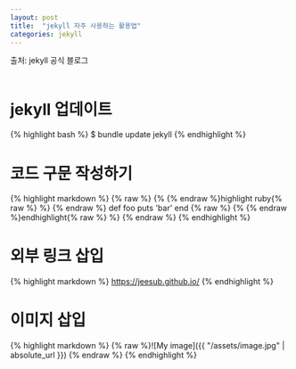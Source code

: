 ```yaml
---
layout: post
title:  "jekyll 자주 사용하는 활용법"
categories: jekyll
---
```

출처: jekyll 공식 블로그
<br><br>

# jekyll 업데이트

{% highlight bash %}
$ bundle update jekyll
{% endhighlight %}

# 코드 구문 작성하기

{% highlight markdown %}
{% raw %} {% {% endraw %}highlight ruby{% raw %} %} {% endraw %}
	def foo
		puts 'bar'
	end
{% raw %} {% {% endraw %}endhighlight{% raw %} %} {% endraw %}
{% endhighlight %}


# 외부 링크 삽입

{% highlight markdown %}
<https://jeesub.github.io/>
{% endhighlight %}

# 이미지 삽입

{% highlight markdown %}
{% raw %}![My image]({{ "/assets/image.jpg" | absolute_url }}) {% endraw %}
{% endhighlight %}

